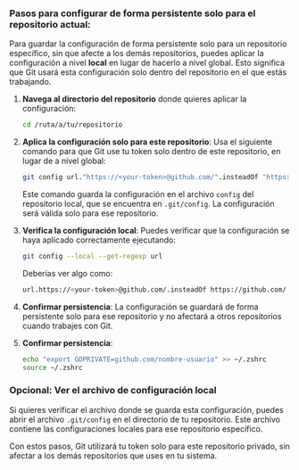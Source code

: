 ### Pasos para configurar de forma persistente solo para el repositorio actual:

Para guardar la configuración de forma persistente solo para un repositorio específico, sin que afecte a los demás repositorios, puedes aplicar la configuración a nivel **local** en lugar de hacerlo a nivel global. Esto significa que Git usará esta configuración solo dentro del repositorio en el que estás trabajando.


1. **Navega al directorio del repositorio** donde quieres aplicar la configuración:

   ```bash
   cd /ruta/a/tu/repositorio
   ```

2. **Aplica la configuración solo para este repositorio**:
   Usa el siguiente comando para que Git use tu token solo dentro de este repositorio, en lugar de a nivel global:

   ```bash
   git config url."https://<your-token>@github.com/".insteadOf "https://github.com/"
   ```

   Este comando guarda la configuración en el archivo `config` del repositorio local, que se encuentra en `.git/config`. La configuración será válida solo para ese repositorio.

3. **Verifica la configuración local**:
   Puedes verificar que la configuración se haya aplicado correctamente ejecutando:

   ```bash
   git config --local --get-regexp url
   ```

   Deberías ver algo como:

   ```bash
   url.https://<your-token>@github.com/.insteadOf https://github.com/
   ```

4. **Confirmar persistencia**:
   La configuración se guardará de forma persistente solo para ese repositorio y no afectará a otros repositorios cuando trabajes con Git.

5. **Confirmar persistencia**:
   
    ```bash
    echo "export GOPRIVATE=github.com/nombre-usuario" >> ~/.zshrc
    source ~/.zshrc
    ```

### Opcional: Ver el archivo de configuración local

Si quieres verificar el archivo donde se guarda esta configuración, puedes abrir el archivo `.git/config` en el directorio de tu repositorio. Este archivo contiene las configuraciones locales para ese repositorio específico.

Con estos pasos, Git utilizará tu token solo para este repositorio privado, sin afectar a los demás repositorios que uses en tu sistema.